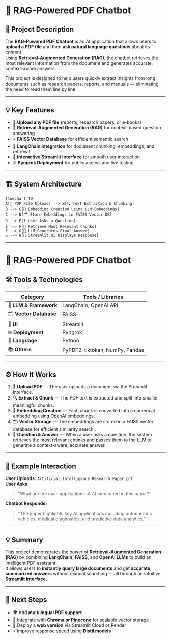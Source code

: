 # 🤖 RAG-Powered PDF Chatbot

## 📖 Project Description
The **RAG-Powered PDF Chatbot** is an AI application that allows users to **upload a PDF file** and then **ask natural language questions** about its content.  
Using **Retrieval-Augmented Generation (RAG)**, the chatbot retrieves the most relevant information from the document and generates accurate, context-aware answers.  

This project is designed to help users quickly extract insights from long documents such as research papers, reports, and manuals — eliminating the need to read them line by line.

---

## 💡 Key Features
- 📂 **Upload any PDF file** (reports, research papers, or e-books)
- 🧠 **Retrieval-Augmented Generation (RAG)** for context-based question answering
- ⚡ **FAISS Vector Database** for efficient semantic search
- 🔗 **LangChain Integration** for document chunking, embeddings, and retrieval
- 💬 **Interactive Streamlit Interface** for smooth user interaction
- 🌐 **Pyngrok Deployment** for public access and live testing

---

## 🏗️ System Architecture

```mermaid
flowchart TD
A[📄 PDF File Upload] --> B[🔍 Text Extraction & Chunking]
B --> C[🧩 Embedding Creation using LLM Embeddings]
C --> D[🗂️ Store Embeddings in FAISS Vector DB]
D --> E[❓ User Asks a Question]
E --> F[🔎 Retrieve Most Relevant Chunks]
F --> G[🧠 LLM Generates Final Answer]
G --> H[💬 Streamlit UI Displays Response]
```

---

# 🤖 RAG-Powered PDF Chatbot

## 🛠️ Tools & Technologies

| Category | Tools / Libraries |
|-----------|------------------|
| 🧠 **LLM & Framework** | LangChain, OpenAI API |
| 🗂️ **Vector Database** | FAISS |
| 💬 **UI** | Streamlit |
| 🌐 **Deployment** | Pyngrok |
| 🐍 **Language** | Python |
| 📚 **Others** | PyPDF2, tiktoken, NumPy, Pandas |

---

## ⚙️ How It Works

1. 🧾 **Upload PDF** — The user uploads a document via the Streamlit interface.  
2. 🔍 **Extract & Chunk** — The PDF text is extracted and split into smaller, meaningful chunks.  
3. 🧩 **Embedding Creation** — Each chunk is converted into a numerical embedding using OpenAI embeddings.  
4. 🗂️ **Vector Storage** — The embeddings are stored in a FAISS vector database for efficient similarity search.  
5. 💬 **Question & Answer** — When a user asks a question, the system retrieves the most relevant chunks and passes them to the LLM to generate a context-aware, accurate answer.

---

## 🧪 Example Interaction

**User Uploads:** `Artificial_Intelligence_Research_Paper.pdf`  
**User Asks:**  
> "What are the main applications of AI mentioned in this paper?"

**Chatbot Responds:**  
> "The paper highlights key AI applications including autonomous vehicles, medical diagnostics, and predictive data analytics."

---

## 💡 Summary

This project demonstrates the power of **Retrieval-Augmented Generation (RAG)** by combining **LangChain**, **FAISS**, and **OpenAI LLMs** to build an intelligent PDF assistant.  
It allows users to **instantly query large documents** and get **accurate, summarized answers** without manual searching — all through an intuitive **Streamlit interface**.

---

## 🚀 Next Steps
- 🌍 Add **multilingual PDF support**
- 🤝 Integrate with **Chroma or Pinecone** for scalable vector storage
- 📱 Deploy a **web version** via Streamlit Cloud or Render
- ⚡ Improve response speed using **Distil models**
